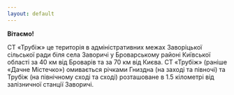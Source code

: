 ```yaml
---
layout: default
---
```

**Вітаємо!**

СТ «Трубiж» це територія в адміністративних межах Заворіцької сільської ради біля села Заворичі у Броварському районі Київської області за 40 км від Броварів та за 70 км від Києва. СТ «Трубiж» (ранiше «Дачне Містечко») омивається річками Гниздна (на заході та півночі) та Трубіж (на північному сході та сході) розташоване в 1.5 кілометрі від залізничної станції Заворичі.
